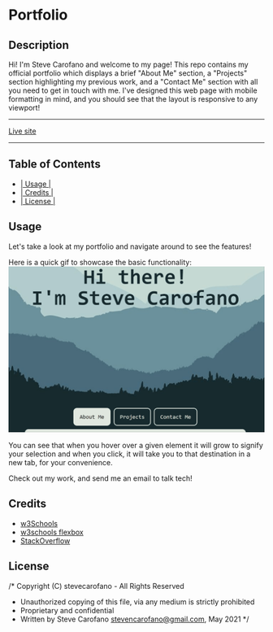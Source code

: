# Portfolio

## Description

Hi! I'm Steve Carofano and welcome to my page! This repo contains my official portfolio which displays
a brief "About Me" section, a "Projects" section highlighting my previous work, and a "Contact Me" section 
with all you need to get in touch with me. I've designed this web page with mobile formatting in mind,
and you should see that the layout is responsive to any viewport!

---

[Live site](https://stevecarofano.github.io/Portfolio-SC/)

---

## Table of Contents
* [| Usage |](#usage)
* [| Credits |](#credits)
* [| License |](#license)

## Usage

Let's take a look at my portfolio and navigate around to see the features!

Here is a quick gif to showcase the basic functionality:
    ![demo](assets/images/demo.gif)
    
You can see that when you hover over a given element it will grow to signify your selection and when you click, it will take you to that destination in a new tab, for your convenience.

Check out my work, and send me an email to talk tech!


## Credits
* [w3Schools](https://www.w3schools.com)
* [w3schools flexbox](https://www.w3schools.com/css/css3_flexbox.asp)
* [StackOverflow](https://www.stackoverflow.com)

## License 

/* Copyright (C) stevecarofano - All Rights Reserved
 * Unauthorized copying of this file, via any medium is strictly prohibited
 * Proprietary and confidential
 * Written by Steve Carofano <stevencarofano@gmail.com>, May 2021
 */

